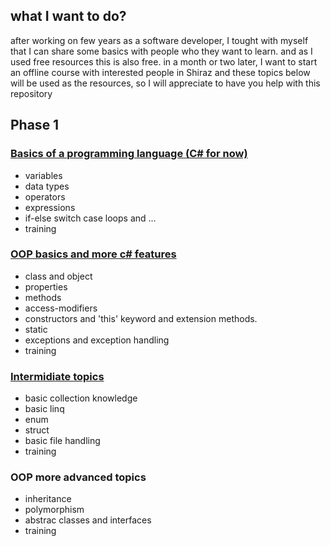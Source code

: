 ## what I want to do? 
<p>after working on few years as a software developer, I tought with myself that I can share some basics with people who they want to learn.
and as I used free resources this is also free. in a month or two later, I want to start an offline course with interested people in Shiraz and these topics below will be used as 
the resources, so I will appreciate to have you help with this repository</p>

## Phase 1 

### [Basics of a programming language (C# for now)](https://github.com/Javidleo/csharp-toturial-and-data-structures/blob/master/basics-of-a-programming-language.md)
- variables
- data types
- operators
- expressions
- if-else switch case loops and ...
- training

### [OOP basics and more c# features](https://github.com/Javidleo/csharp-toturial-and-data-structures/blob/master/oop-basics-and-more-c%23-features.md)
- class and object
- properties
- methods
- access-modifiers
- constructors and 'this' keyword and extension methods.
- static
- exceptions and exception handling
- training

### [Intermidiate topics](https://github.com/Javidleo/csharp-toturial-and-data-structures/blob/master/intermediate-topics.md) 
- basic collection knowledge
- basic linq
- enum
- struct
- basic file handling
- training

### OOP more advanced topics 
- inheritance
- polymorphism
- abstrac classes and interfaces
- training
  
